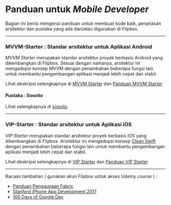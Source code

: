 # Panduan untuk *Mobile Developer*
Bagian ini berisi mengenai panduan untuk membuat kode baik, penjelasan arsitektur dan pustaka yang ada dan/atau digunakan di Flipbox.

---

### MVVM-Starter : Standar arsitektur untuk Aplikasi Android

*MVVM Starter* merupakan standar arsitektur proyek berbasis Android yang dikembangkan di Flipbox. Sesuai dengan namanya, arsitektur ini mengadopsi konsep MVVM dengan penambahan beberapa fungsi lain untuk membantu pengembangan aplikasi menjadi lebih cepat dan stabil.

Lihat deskripsi selengkapnya di [MVVM Starter](https://github.com/flipboxstudio/mvvm-starter) dan [Panduan MVVM Starter](https://github.com/flipboxstudio/tech-handbook/blob/develop/android-development-guide.md)

#### Pustaka : Sosoito
Lihat selengkapnya di [sosoito](https://github.com/flipboxstudio/sosoito)

---

### VIP-Starter : Standar arsitektur untuk Aplikasi iOS

*VIP Starter* merupakan standar arsitektur proyek berbasis iOS yang dikembangkan di Flipbox. Arsitektur ini mengadopsi konsep [Clean Swift](http://clean-swift.com/) dengan penambahan beberapa fungsi lain untuk membantu pengembangan aplikasi menjadi lebih cepat dan stabil.

Lihat deskripsi selengkapnya di [VIP Starter](https://github.com/flipboxstudio/vip-starter) dan [Panduan VIP Starter](http://flipbox.co.id/career/)

---
Bacaan tambahan ( gunakan akun Flipbox untuk akses Udemy *course* ) :

- [Panduan Penggunaan Fabric](https://github.com/flipboxstudio/tech-handbook/blob/develop/fabric-guide.md)
- [Stanford iPhone App Development 2017](https://www.youtube.com/playlist?list=PLPA-ayBrweUz32NSgNZdl0_QISw-f12Ai)
- [100 Days of Google Dev](https://www.youtube.com/watch?v=32i7ot0y78U&list=PLOU2XLYxmsIJDPXCTt5TLDu67271PruEk)